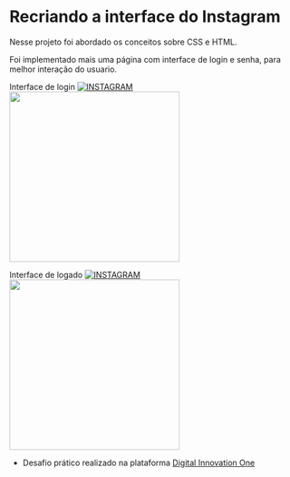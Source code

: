 # Recriando a interface do Instagram

Nesse projeto foi abordado os conceitos sobre CSS e HTML.

Foi implementado mais uma página com interface de login e senha, para melhor interação do usuario.

Interface de login
[![INSTAGRAM]([)](https://github.com/alexandrealvees/desafio-digital-inovation-recriando-a-pagina-do-instagram/)
<br>
<img src="https://user-images.githubusercontent.com/29284127/175757579-443af541-f72a-4345-83c4-c181a0056818.png" width="300px"/>


Interface de logado
[![INSTAGRAM]([https://)](https://github.com/alexandrealvees/desafio-digital-inovation-recriando-a-pagina-do-instagram/)
<img src="https://user-images.githubusercontent.com/29284127/175757758-8b482428-9c0b-496c-a0ca-6cb5153ea858.png" width="300px"/>



- Desafio prático realizado na plataforma [Digital Innovation One](https://web.digitalinnovation.one/home "Digital Innovation One")
